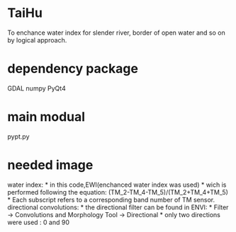 # TaiHu
To enchance water index for slender river, border of open water and so on by logical approach.


# dependency package
GDAL
numpy
PyQt4


# main modual
pypt.py


# needed image
water index:
    * in this code,EWI(enchanced water index was used)
    * wich is performed following the equation: (TM_2-TM_4-TM_5)/(TM_2+TM_4+TM_5)
    * Each subscript refers to a corresponding band number of TM sensor.
directional convolutions:
    * the directional filter can be found in ENVI:
    * Filter -> Convolutions and Morphology Tool -> Directional
    * only two directions were used : 0 and 90
    